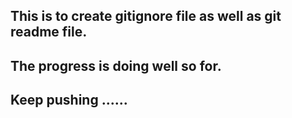 ## This is to create gitignore file as well as git readme file.
## The progress is doing well so for.
## Keep pushing ......
